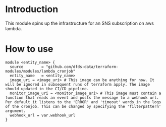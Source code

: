# Introduction

This module spins up the infrastructure for an SNS subscription on aws lambda.

# How to use

``` hcl
module <entity_name> {
  source        = "github.com/dfds-data/terraform-modules/modules/lambda_cronjob"
  entity_name   = <entity_name>
  image_uri = <image_uri> # This image can be anything for now. It will be ignored in subsequent runs of terraform apply. The image should updated in the CI/CD pipeline.
  monitor_image_uri = <monitor_image_uri> # This image must contain a function that reads an event and posts the message to a webhook url. Per default it listens to the 'ERROR' and 'timeout' words in the logs of the cronjob. This can be changed by specifying the 'filterpattern' argument.
  webhook_url = var.webhook_url
}
```